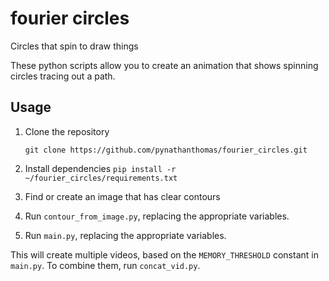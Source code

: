 # fourier circles
 Circles that spin to draw things

 These python scripts allow you to create an animation that shows spinning circles tracing out a path.

## Usage

1. Clone the repository

    `git clone https://github.com/pynathanthomas/fourier_circles.git`

2. Install dependencies
    `pip install -r ~/fourier_circles/requirements.txt`

3. Find or create an image that has clear contours

4. Run `contour_from_image.py`, replacing the appropriate variables.

5. Run `main.py`, replacing the appropriate variables.

This will create multiple videos, based on the `MEMORY_THRESHOLD` constant in `main.py`. To combine them, run `concat_vid.py`.

